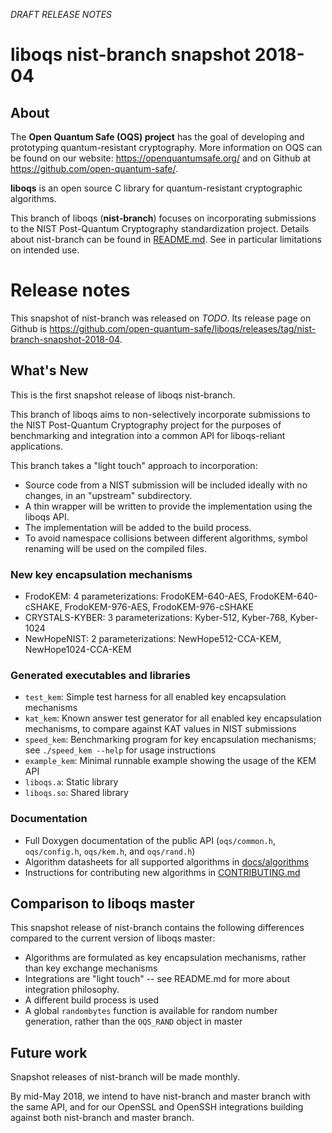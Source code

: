 *DRAFT RELEASE NOTES*

liboqs nist-branch snapshot 2018-04
===================================

About
-----

The **Open Quantum Safe (OQS) project** has the goal of developing and prototyping quantum-resistant cryptography.  More information on OQS can be found on our website: https://openquantumsafe.org/ and on Github at https://github.com/open-quantum-safe/.  

**liboqs** is an open source C library for quantum-resistant cryptographic algorithms.  

This branch of liboqs (**nist-branch**) focuses on incorporating submissions to the NIST Post-Quantum Cryptography standardization project.  Details about nist-branch can be found in [README.md](https://github.com/open-quantum-safe/liboqs/blob/nist-branch/README.md).  See in particular limitations on intended use.

Release notes
=============

This snapshot of nist-branch was released on *TODO*.  Its release page on Github is https://github.com/open-quantum-safe/liboqs/releases/tag/nist-branch-snapshot-2018-04.

What's New
----------

This is the first snapshot release of liboqs nist-branch.

This branch of liboqs aims to non-selectively incorporate submissions to the NIST Post-Quantum Cryptography project for the purposes of benchmarking and integration into a common API for liboqs-reliant applications.

This branch takes a "light touch" approach to incorporation:

- Source code from a NIST submission will be included ideally with no changes, in an "upstream" subdirectory.
- A thin wrapper will be written to provide the implementation using the liboqs API.
- The implementation will be added to the build process.
- To avoid namespace collisions between different algorithms, symbol renaming will be used on the compiled files.

### New key encapsulation mechanisms

- FrodoKEM: 4 parameterizations: FrodoKEM-640-AES, FrodoKEM-640-cSHAKE, FrodoKEM-976-AES, FrodoKEM-976-cSHAKE
- CRYSTALS-KYBER: 3 parameterizations: Kyber-512, Kyber-768, Kyber-1024
- NewHopeNIST: 2 parameterizations: NewHope512-CCA-KEM, NewHope1024-CCA-KEM

### Generated executables and libraries

- `test_kem`: Simple test harness for all enabled key encapsulation mechanisms
- `kat_kem`: Known answer test generator for all enabled key encapsulation mechanisms, to compare against KAT values in NIST submissions
- `speed_kem`: Benchmarking program for key encapsulation mechanisms; see `./speed_kem --help` for usage instructions
- `example_kem`: Minimal runnable example showing the usage of the KEM API
- `liboqs.a`: Static library
- `liboqs.so`: Shared library

### Documentation

- Full Doxygen documentation of the public API (`oqs/common.h`, `oqs/config.h`, `oqs/kem.h`, and `oqs/rand.h`)
- Algorithm datasheets for all supported algorithms in [docs/algorithms](https://github.com/open-quantum-safe/liboqs/tree/nist-branch/docs/algorithms)
- Instructions for contributing new algorithms in [CONTRIBUTING.md](https://github.com/open-quantum-safe/liboqs/blob/nist-branch/CONTRIBUTING.md)

Comparison to liboqs master
---------------------------

This snapshot release of nist-branch contains the following differences compared to the current version of liboqs master:

- Algorithms are formulated as key encapsulation mechanisms, rather than key exchange mechanisms
- Integrations are "light touch" -- see README.md for more about integration philosophy.
- A different build process is used
- A global `randombytes` function is available for random number generation, rather than the `OQS_RAND` object in master

Future work
-----------

Snapshot releases of nist-branch will be made monthly.

By mid-May 2018, we intend to have nist-branch and master branch with the same API, and for our OpenSSL and OpenSSH integrations building against both nist-branch and master branch.

